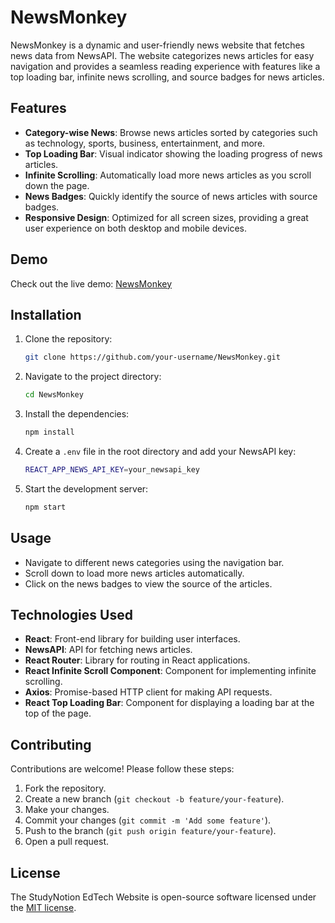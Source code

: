 # NewsMonkey

NewsMonkey is a dynamic and user-friendly news website that fetches news data from NewsAPI. The website categorizes news articles for easy navigation and provides a seamless reading experience with features like a top loading bar, infinite news scrolling, and source badges for news articles.

## Features

- **Category-wise News**: Browse news articles sorted by categories such as technology, sports, business, entertainment, and more.
- **Top Loading Bar**: Visual indicator showing the loading progress of news articles.
- **Infinite Scrolling**: Automatically load more news articles as you scroll down the page.
- **News Badges**: Quickly identify the source of news articles with source badges.
- **Responsive Design**: Optimized for all screen sizes, providing a great user experience on both desktop and mobile devices.

## Demo

Check out the live demo: [NewsMonkey](https://your-demo-link.com)

## Installation

1. Clone the repository:
   ```bash
   git clone https://github.com/your-username/NewsMonkey.git

2. Navigate to the project directory:
   ```bash
   cd NewsMonkey

3. Install the dependencies:
   ```bash
   npm install

4. Create a `.env` file in the root directory and add your NewsAPI key:
   ```bash
   REACT_APP_NEWS_API_KEY=your_newsapi_key

5. Start the development server:
   ```bash
   npm start

## Usage
- Navigate to different news categories using the navigation bar.
- Scroll down to load more news articles automatically.
- Click on the news badges to view the source of the articles.

## Technologies Used
- **React**: Front-end library for building user interfaces.
- **NewsAPI**: API for fetching news articles.
- **React Router**: Library for routing in React applications.
- **React Infinite Scroll Component**: Component for implementing infinite scrolling.
- **Axios**: Promise-based HTTP client for making API requests.
- **React Top Loading Bar**: Component for displaying a loading bar at the top of the page.


## Contributing
Contributions are welcome! Please follow these steps:

1. Fork the repository.
2. Create a new branch (`git checkout -b feature/your-feature`).
3. Make your changes.
4. Commit your changes (`git commit -m 'Add some feature'`).
5. Push to the branch (`git push origin feature/your-feature`).
6. Open a pull request.


## License
The StudyNotion EdTech Website is open-source software licensed under the [MIT license](LICENSE).






